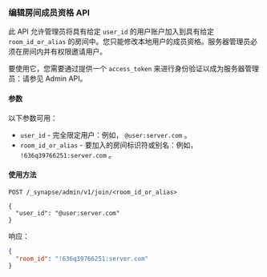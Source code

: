 ﻿### 编辑房间成员资格 API

此 API 允许管理员将具有给定 `user_id` 的用户账户加入到具有给定 `room_id_or_alias` 的房间中。您只能修改本地用户的成员资格。服务器管理员必须在房间内并有权限邀请用户。

要使用它，您需要通过提供一个 `access_token` 来进行身份验证以成为服务器管理员：请参见 Admin API。

#### 参数

以下参数可用：

*   `user_id` - 完全限定用户：例如， `@user:server.com` 。
*   `room_id_or_alias` - 要加入的房间标识符或别名：例如， `!636q39766251:server.com` 。

#### 使用方法

```
POST /_synapse/admin/v1/join/<room_id_or_alias>

{
  "user_id": "@user:server.com"
}
```

响应：

```json
{
  "room_id": "!636q39766251:server.com"
}
```